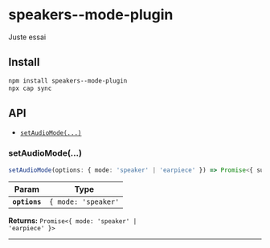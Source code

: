 # speakers--mode-plugin

Juste essai

## Install

```bash
npm install speakers--mode-plugin
npx cap sync
```

## API

<docgen-index>

* [`setAudioMode(...)`](#setAudioMode)

</docgen-index>

<docgen-api>
<!--Update the source file JSDoc comments and rerun docgen to update the docs below-->

### setAudioMode(...)

```typescript
setAudioMode(options: { mode: 'speaker' | 'earpiece' }) => Promise<{ success: boolean; }>
```

| Param         | Type                            |
| ------------- | ------------------------------- |
| **`options`** | <code>{ mode: 'speaker' | 'earpiece' }</code> |

**Returns:** <code>Promise&lt;{ mode: 'speaker' | 'earpiece' }&gt;</code>

--------------------

</docgen-api>
